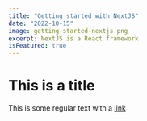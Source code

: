 ```yaml
---
title: "Getting started with NextJS"
date: "2022-10-15"
image: getting-started-nextjs.png
excerpt: NextJS is a React framework
isFeatured: true
---
```


# This is a title

This is some regular text with a [link](https://google.com)
